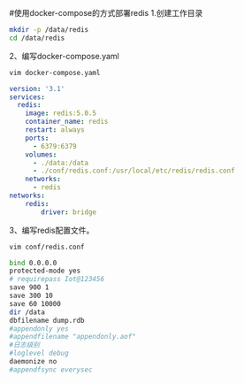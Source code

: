 #使用docker-compose的方式部署redis
1.创建工作目录
```bash
mkdir -p /data/redis
cd /data/redis
```
2、编写docker-compose.yaml
```bash
vim docker-compose.yaml
```
```yaml
version: '3.1'
services:
  redis:
    image: redis:5.0.5
    container_name: redis
    restart: always
    ports:
      - 6379:6379
    volumes:
      - ./data:/data
      - ./conf/redis.conf:/usr/local/etc/redis/redis.conf
    networks:
      - redis
networks:
    redis:
        driver: bridge
```
3、编写redis配置文件。
```bash
vim conf/redis.conf
```
```bash
bind 0.0.0.0
protected-mode yes
# requirepass Iot@123456
save 900 1
save 300 10
save 60 10000
dir /data
dbfilename dump.rdb
#appendonly yes
#appendfilename "appendonly.aof"
#日志级别
#loglevel debug
daemonize no
#appendfsync everysec
```
